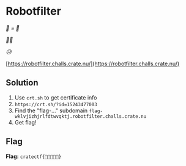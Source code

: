 # Robotfilter
*🫵 = 🤖*

*🛑🤖*

*😥*

[https://robotfilter.challs.crate.nu/](https://robotfilter.challs.crate.nu/)

## Solution
1. Use `crt.sh` to get certificate info
2. `https://crt.sh/?id=15243477003`
3. Find the "flag-..." subdomain `flag-wklvjizhjrlfdtwvqktj.robotfilter.challs.crate.nu`
4. Get flag!


## Flag
**Flag:** `cratectf{🤖😠🤖😠🤖}`
